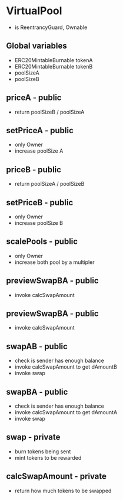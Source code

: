 # VirtualPool

- is ReentrancyGuard, Ownable

## Global variables
- ERC20MintableBurnable tokenA
- ERC20MintableBurnable tokenB
- poolSizeA
- poolSizeB

## priceA - public
- return poolSizeB /  poolSizeA

## setPriceA - public
- only Owner
- increase poolSize A

## priceB - public
- return poolSizeA /  poolSizeB

## setPriceB - public
- only Owner
- increase poolSize B

## scalePools - public
- only Owner
- increase both pool by a multipler 

## previewSwapBA - public
- invoke calcSwapAmount

## previewSwapBA - public
- invoke calcSwapAmount


## swapAB - public
- check is sender has enough balance
- invoke calcSwapAmount to get dAmountB
- invoke swap


## swapBA - public
- check is sender has enough balance
- invoke calcSwapAmount to get dAmountA
- invoke swap


## swap - private
- burn tokens being sent
- mint tokens to be rewarded

## calcSwapAmount - private
- return how much tokens to be swapped
